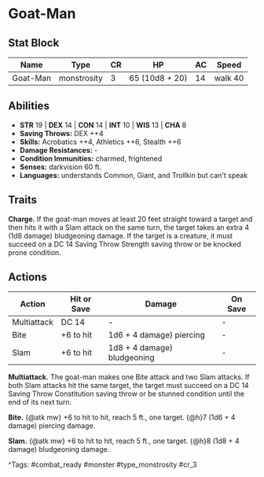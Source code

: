 # Goat-Man

## Stat Block

| Name | Type | CR | HP | AC | Speed |
|------|------|----|----|----|-------|
| Goat-Man | monstrosity | 3 | 65 (10d8 + 20) | 14 | walk 40 |

## Abilities

- **STR** 19 | **DEX** 14 | **CON** 14 | **INT** 10 | **WIS** 13 | **CHA** 8
- **Saving Throws:** DEX ++4  
- **Skills:** Acrobatics ++4, Athletics ++6, Stealth ++6  
- **Damage Resistances:** -  
- **Condition Immunities:** charmed, frightened  
- **Senses:** darkvision 60 ft.  
- **Languages:** understands Common, Giant, and Trollkin but can't speak

## Traits

**Charge.** If the goat-man moves at least 20 feet straight toward a target and then hits it with a Slam attack on the same turn, the target takes an extra 4 (1d8 damage) bludgeoning damage. If the target is a creature, it must succeed on a DC 14 Saving Throw Strength saving throw or be knocked prone condition.


## Actions

| Action | Hit or Save | Damage | On Save |
|--------|--------------|--------|----------|
| Multiattack | DC 14 | - | - |
| Bite | +6 to hit | 1d6 + 4 damage) piercing | - |
| Slam | +6 to hit | 1d8 + 4 damage) bludgeoning | - |

**Multiattack.** The goat-man makes one Bite attack and two Slam attacks. If both Slam attacks hit the same target, the target must succeed on a DC 14 Saving Throw Constitution saving throw or be stunned condition until the end of its next turn.

**Bite.** {@atk mw} +6 to hit to hit, reach 5 ft., one target. {@h}7 (1d6 + 4 damage) piercing damage.

**Slam.** {@atk mw} +6 to hit to hit, reach 5 ft., one target. {@h}8 (1d8 + 4 damage) bludgeoning damage.


^Tags: #combat_ready #monster #type_monstrosity #cr_3